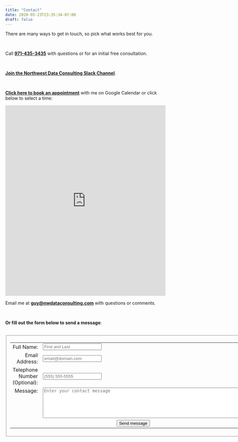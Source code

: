 ```yaml
---
title: "Contact"
date: 2020-05-23T23:35:34-07:00
draft: false
---
```


There are many ways to get in touch, so pick what works best for you.

<br>

Call <b><a href="tel:971-435-3435">971-435-3435</a></b> with questions or for an initial free consultation.

<br>

**[Join the Northwest Data Consulting Slack Channel](https://join.slack.com/t/northwestdata-lfj1330/shared_invite/zt-200mimd35-Uih6NKqcLBt7qbsfyWVQ2g)**.

<br>

[**Click here to book an appointment**](https://calendar.app.google/pKsusoNKfuz6LibR8) with me on Google Calendar or click below to select a time: 

<!-- Google Calendar Appointment Scheduling begin -->
<iframe src="https://calendar.google.com/calendar/appointments/AcZssZ0mjleKGZzF4muVz8-iHudAJjCAzPWeSprzU84=?gv=true" style="border: 0" width="100%" height="600" frameborder="0"></iframe>
<!-- end Google Calendar Appointment Scheduling -->

<br>

Email me at **[guy@nwdataconsulting.com](mailto:guy@nwdataconsulting.com)** with questions or comments.

<br>

**Or fill out the form below to send a message**:

<br>

<form id="fs-frm" name="complaint-form" accept-charset="utf-8" action="https://formspree.io/f/xoqoyagy" method="post">
  <fieldset id="fs-frm-inputs">
  <table>
    <tr>
        <td align = "right">
            <label for="full-name">Full Name:</label>
        </td>
        <td>
            <input type="text" name="name" id="full-name" placeholder="First and Last" required="">
        </td>
    </tr>
    <tr>
        <td align = "right">
            <label for="email-address">Email Address:</label>
        </td>
        <td>
            <input type="email" name="_replyto" id="email-address" placeholder="email@domain.com" required="">
        </td>
    </tr>
    <tr>
        <td align = "right">
            <label for="telephone">Telephone Number (Optional):</label>
        </td>
        <td>
            <input type="telephone" name="telephone" id="telephone" placeholder="(555) 555-5555">
        </td>
    </tr>
    <tr>
        <td valign = "top" align = "right">
            <label for="message">Message:</label>
        </td>
        <td>
            <textarea rows="6" cols = "80" name="message" id="message" placeholder="Enter your contact message" required=""></textarea>
            <input type="hidden" name="_subject" id="email-subject" value="Contact Form Submission">
        </td>
    </tr>
  <tr>
    <td colspan = "2" align = "center"><input type="submit" value="Send message"></td>
  </tr>
  </fieldset>
  </table>
</form>